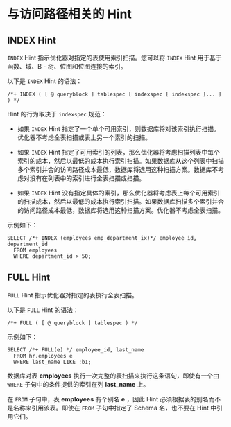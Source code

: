 与访问路径相关的 Hint 
==================================



INDEX Hint 
----------------------

`INDEX` Hint 指示优化器对指定的表使用索引扫描。您可以将 `INDEX` Hint 用于基于函数、域、B - 树、位图和位图连接的索引。

以下是 `INDEX` Hint 的语法：

    /*+ INDEX ( [ @ queryblock ] tablespec [ indexspec [ indexspec ]... ] ) */



Hint 的行为取决于 `indexspec` 规范：

* 如果 `INDEX` Hint 指定了一个单个可用索引，则数据库将对该索引执行扫描。优化器不考虑全表扫描或表上另一个索引的扫描。

  

* 如果 `INDEX` Hint 指定了可用索引的列表，那么优化器将考虑扫描列表中每个索引的成本，然后以最低的成本执行索引扫描。如果数据库从这个列表中扫描多个索引并合的访问路径成本最低，数据库将选用这种扫描方案。数据库不考虑对没有在列表中的索引进行全表扫描或扫描。

  

* 如果 `INDEX` Hint 没有指定具体的索引，那么优化器将考虑表上每个可用索引的扫描成本，然后以最低的成本执行索引扫描。如果数据库扫描多个索引并合的访问路径成本最低，数据库将选用这种扫描方案。优化器不考虑全表扫描。

  




示例如下：

    SELECT /*+ INDEX (employees emp_department_ix)*/ employee_id, department_id
      FROM employees 
      WHERE department_id > 50;



FULL Hint 
---------------------

`FULL` Hint 指示优化器对指定的表执行全表扫描。

以下是 `FULL` Hint 的语法：

    /*+ FULL ( [ @ queryblock ] tablespec ) */



示例如下：

    SELECT /*+ FULL(e) */ employee_id, last_name
      FROM hr.employees e 
      WHERE last_name LIKE :b1;



数据库对表 **employees** 执行一次完整的表扫描来执行这条语句，即使有一个由 `WHERE` 子句中的条件提供的索引在列 **last_name** 上。

在 `FROM` 子句中，表 **employees** 有个别名 **e** ，因此 Hint 必须根据表的别名而不是名称来引用该表。即使在 `FROM` 子句中指定了 Schema 名，也不要在 Hint 中引用它们。
